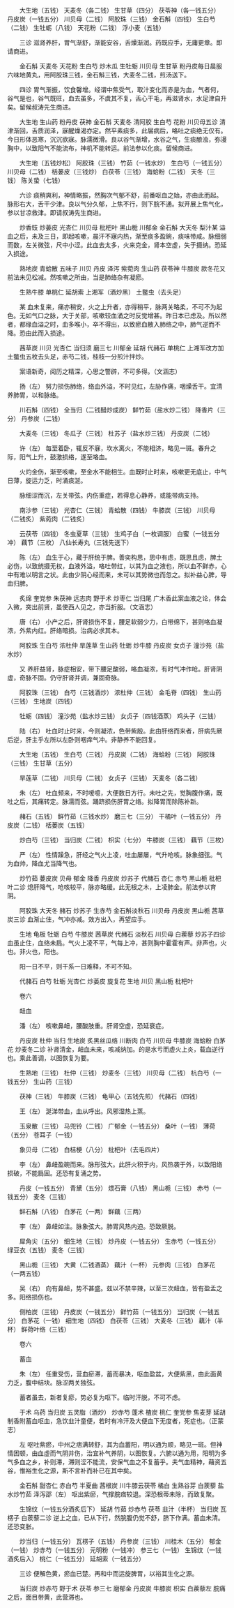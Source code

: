 <!-- { "loadSidebar": true } -->
　　大生地（五钱） 天麦冬（各二钱） 生甘草（四分） 茯苓神（各一钱五分） 丹皮炭（一钱五分） 川贝母（二钱） 阿胶珠（三钱） 金石斛（四钱） 生白芍（二钱） 生牡蛎（八钱） 天花粉（二钱） 浮小麦（五钱）

　　三诊 滋肾养肝，胃气渐舒，渐能安谷，舌燥渐润。药既应手，无庸更章。即请商进。

　　金石斛 天麦冬 天花粉 生白芍 炒木瓜 生牡蛎 川贝母 生甘草 粉丹皮每日晨服六味地黄丸，用阿胶珠三钱，金石斛三钱，大麦冬二钱，煎汤送下。

　　四诊 胃气渐振，饮食馨增。经谓中焦受气，取汁变化而赤是为血，气者何，谷气是也，谷气既旺，血去虽多，不虞其不复，舌心干毛，再滋肾水，水足津自升矣。留候叔涛先生商进。

　　大生地 生山药 粉丹皮 茯神 金石斛 天麦冬 清阿胶 生白芍 花粉 川贝母五诊 清津渐回，舌质润泽，寐醒燥渴亦定。然平素痰多，此届病后，咯吐之痰绝无仅有。今日形体恶寒，沉沉欲寐。脉濡微滑。良以谷气渐增，水谷之气，生痰酿浊，弥漫胸中，以致阳气不能流布，神机不能转运。前法参以化痰。留候商进。

　　大生地（五钱炒松） 阿胶珠（三钱） 竹茹（一钱水炒） 生白芍（一钱五分） 川贝母（二钱） 栝蒌皮（三钱炒） 白茯苓（三钱） 海蛤粉（二钱） 天冬（三钱） 陈关蛰（七钱）

　　六诊 痰稍爽利，神情略振，然胸次气郁不舒，前番呕血之始，亦由此而起。脉形右大，舌干少津。良以气分久郁，上焦不行，则下脘不通。拟开展上焦气化，参以甘凉救津。即请叔涛先生商进。

　　炒香豉 炒蒌皮 光杏仁 川贝母 枇杷叶 黑山栀 川郁金 金石斛 大天冬 梨汁某 溢血之后，未及三日，即起咳嗽，晨汗不寐内热，渐至痰多盈碗，痰味带咸。脉细弱而数，左关微弦，尺中小涩。此血去太多，火来克金，肾本空虚，失于摄纳。恐延入损途。

　　熟地炭 青蛤散 五味子 川贝 丹皮 泽泻 紫菀肉 生山药 茯苓神 牛膝炭 款冬花又 前法未见松减。然咳嗽之所由，当是肺络杂有凝瘀。

　　生熟牛膝 单桃仁 延胡索 上湘军（酒炒黑） 土鳖虫（去头足）

　　某 血未复来，痛亦稍安，火之上升者，亦得稍平，脉两关略柔，不可不为起色。无如气口之脉，大于关部，咳嗽较血涌之时反觉增甚。昨日本已虑及。所以然者，都缘血溢之时，血多喉小，卒不得出，以致瘀血散入肺络之中，肺气逆而不降。恐由此而入损途。

　　茜草炭 川贝 光杏仁 当归须 磨三七 川郁金 延胡 代赭石 单桃仁 上湘军改方加土鳖虫五枚去头足，赤芍二钱，桂枝一分煎汁拌炒。

　　案语新奇，阅历之精深，心思之警辟，不可多得。（文涵志）

　　扬（左） 努力损伤肺络，络血外溢，不时见红，左胁作痛，咽燥舌干。宜清养肺胃，以和脉络。

　　川石斛（四钱） 全当归（二钱醋炒成炭） 鲜竹茹（盐水炒二钱） 降香片（三分） 丹参炭（二钱）

　　大麦冬（三钱） 冬瓜子（三钱） 杜苏子（盐水炒三钱） 丹皮炭（二钱）

　　许（左） 每至着卧，辄反不寐，坎水离火，不能相济，略见一斑。春升之际，阳气上升，鼓激损络，遂至咯血。

　　火灼金伤，渐至咳嗽，至金水不能相生。血既时止时来，咳嗽更无底止，中气日薄，旋运力乏，时涌痰涎。

　　脉细涩而沉，左关带弦。内伤重症，若得息心静养，或能带病支持。

　　南沙参（三钱） 光杏仁（三钱） 青蛤散（四钱） 牛膝炭（三钱） 川贝母（二钱炙） 紫菀肉（二钱炙）

　　云茯苓（四钱） 冬虫夏草（三钱） 生鸡子白（一枚调服） 白蜜（一钱五分冲） 藕节（三枚） 八仙长寿丸（三钱先送下）

　　陈（左） 血生于心，藏于肝统于脾。善奕构思，思中有虑，既思且虑，脾土必伤，以致统摄无权，血液外溢，咯吐带红，以其为血之液也，所以血不鲜赤，心中有难以明言之状。此由少阴心经而来，未可以其势微也而忽之。拟补益心脾，导血归脾。

　　炙绵 奎党参 朱茯神 远志肉 野于术 炒枣仁 当归尾 广木香此案血液之论，体会入微，突出前贤，虽使西人见之，亦当折服。（文涵志）

　　唐（右） 小产之后，肝肾损伤不复，腰足软弱少力，白带绵下，甚则咯血凝浓，外紫内红。肝络暗损。治病必求其本。

　　阿胶珠 生白芍 浓杜仲 旱莲草 生山药 牡蛎 炒牛膝 丹皮炭 女贞子 潼沙苑（盐水炒）

　　又 养肝益肾，脉症相安，带下腰足酸弱，咯血凝浓，有时气冲作呛。肝肾阴虚，奇脉不固。仍守肝肾并调，兼固奇脉。

　　阿胶珠（三钱） 白芍（三钱酒炒） 浓杜仲（三钱） 金毛脊（四钱） 生山药（三钱） 生地炭（四钱）

　　牡蛎（四钱） 潼沙苑（盐水炒三钱） 女贞子（四钱酒蒸） 鸡头子（三钱）

　　陆（右） 吐血时止时来，今则凝浓，色带紫殷。此由肝络而来者，肝病先厥后逆，肝主乎左所以左卧则咽痒气冲。非静养不能回复。

　　大生地（五钱） 生白芍（三钱） 丹皮炭（二钱） 海蛤粉（三钱） 阿胶珠（三钱） 生甘草（五分）

　　旱莲草（二钱） 川贝母（二钱） 女贞子（三钱） 天麦冬（各二钱）

　　朱（左） 吐血频来，不时嗳噫，大便数日方行。未吐之先，觉胸腹作痛，既吐之后，其痛转定。脉濡而弦。踊跻损伤肝胃之络。拟降胃而除陈补新。

　　赭石（五钱） 鲜竹茹（三钱水炒） 磨三七（三分） 干橘叶（一钱五分） 丹皮炭（二钱） 栝蒌炭（五钱）

　　炒白芍（三钱） 当归炭（二钱） 枳实（七分） 牛膝炭（三钱） 藕节（三枚）

　　严（左） 性情躁急，肝经之气火上凌，吐血屡屡，气升呛咳。脉象细弦。气为血帅，降血尤当降气也。

　　炒竹茹 蒌皮炭 贝母 郁金 降香 丹皮炭 炒苏子 代赭石 杏仁 赤芍 黑山栀 枇杷叶二诊 熄肝降气，呛咳较平，脉亦略缓。此无根之木，上凌肺金。前法参以育阴。

　　阿胶珠 大天冬 赭石 炒苏子 生赤芍 金石斛淡秋石 川贝母 丹皮炭 黑山栀 茜草炭三诊 血渐止住，气冲亦减。效方出入，再望应手。

　　生地 龟板 牡蛎 白芍 牛膝炭 茜草炭 代赭石 淡秋石 川贝母 白蒺藜 炒苏子四诊 血虽止住，血络未扃。气火上凌不平，气每上冲，甚则胸中霍霍有声。非声也，火也。非火也，阳也。

　　阳一日不平，则干系一日难释，不可不知。

　　代赭石 白芍 牡蛎 光杏仁 炒蒌皮 旋复花 生地 川贝 黑山栀 枇杷叶

　　卷六

　　衄血

　　潘（左） 咳嗽鼻衄，腰酸肢重。肝肾空虚，恐延衰症。

　　丹皮炭 杜仲 当归 生地炭 炙黑丝瓜络 川断肉 白芍 川贝母 牛膝炭 海蛤粉 白茅花 炒麦冬二诊 补肾清金，衄血未来，咳减纳加。的是水亏而虚火上炎，载血逆行也。乘此善调，以图恢复为要。

　　生熟地（三钱） 杜仲（三钱） 炒麦冬（三钱） 川贝母（二钱） 杭白芍（一钱五分） 生山药（三钱）

　　茯神（三钱） 牛膝炭（三钱） 龟甲心（五钱先煎） 代赭石（四钱）

　　王（左） 涎涕带血，血从呼出。风邪湿热上蒸。

　　玉泉散（三钱） 马兜铃（二钱） 广郁金（一钱五分） 桑叶（一钱） 薄荷（五分） 苍耳子（一钱）

　　象贝母（二钱） 白桔梗（八分） 枇杷叶（去毛四片）

　　李（左） 鼻衄盈碗而来。脉形弦大。此肝火积于内，风热袭于外，以致阳络损破，不能扃固。还恐有复涌之势。

　　丹皮（一钱五分） 青黛（五分） 煨石膏（八钱） 黑山栀（三钱） 赤芍（一钱五分） 麦冬（三钱）

　　鲜石斛（八钱） 白茅花（一两） 鲜藕（三两）

　　李（左） 鼻衄如注。脉象弦大。肺胃风热内迫。恐致厥脱。

　　犀角尖（五分） 细生地（三钱） 炒丹皮（一钱五分） 生赤芍（一钱五分） 绿豆衣（五钱） 麦冬（三钱）

　　黑山栀（三钱） 大黄（二钱酒蒸） 藕汁（一杯） 元参肉（三钱） 白茅花（一两五钱）

　　吴（右） 向有鼻衄，势不甚盛。兹以不禁辛辣，以至三次衄血，皆有盈盂之多。阳络损伤也。

　　侧柏炭（三钱） 丹皮炭（一钱五分） 鲜竹茹（一钱五分） 当归炭（一钱五分） 白茅花（一钱） 细生地（四钱） 白茯苓（三钱） 大麦冬（三钱） 藕汁（半杯） 鲜荷叶络（三钱）

　　卷六

　　蓄血

　　朱（左） 任重受伤，营血瘀滞，蓄而暴决，呕血盈盆，大便紫黑，由此面黄力乏，腹中结块。脉涩两关独弦。

　　蓄者虽去，新者复瘀，势必复为呕下。临时汗脱，不可不虑。

　　于术 乌药 当归炭 五灵脂（酒炒） 炒赤芍 蓬术 楂炭 桃仁 奎党参 焦麦芽 延胡 制香附蓄血呕血，急饮韭汁童便，若时有冷汗及大便血下无度者，死症也。（正蒙志）

　　左 呕吐紫瘀，中州之痞满转舒，其为血蓄阳，明以通为顺，略见一斑。但神情困顿，由血虚而气阴并伤，治宜补气养阴，以图恢复。六腑以通为用，阳明为多气多血之乡，补则滞，滞则涩不能流，安保气血之不复蓄乎。夫气血精神，藉资五谷，惟裕生化之源，斯不言补而补已在其中矣。

　　金石斛 甜杏仁 赤白芍 半夏曲 茜根炭 川牛膝云茯苓 橘白 生熟谷芽 白蒺藜 盐水炒竹茹 泽泻邵（左） 呕出紫瘀，气撑脘痞较退。深恐根蒂未除，而致复聚。

　　生锦纹（一钱五分酒炙后下） 延胡 竹茹 炒赤芍 茯苓 韭汁（半杯） 当归炭 瓦楞子 白蒺藜二诊 逆上之血，已从下行，然脘腹仍觉不舒，脐下作满。蓄血未清。还恐变胀。

　　炒当归（一钱五分） 瓦楞子（五钱） 丹参炭（三钱） 川桂木（五分） 郁金（一钱） 炒赤芍（一钱五分） 元明粉（一钱冲） 参三七（一钱） 生锦纹（一钱酒炙后入） 桃仁（一钱五分） 延胡索（一钱五分）

　　三诊 便解色黄，瘀血已楚。再和中而运旋脾胃，以裕其生化之源。

　　当归炭 炒赤芍 野于术 茯苓 参三七 磨郁金 丹皮炭 牛膝炭 枳实 白蒺藜左 脘痛之后，面目带黄，此营滞也。

